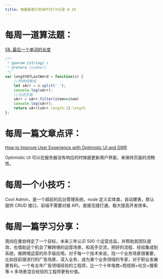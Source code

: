 ```yaml
---
title: 增量极客们的ARTS打卡记录 W 29
---
```


# 每周一道算法题：

[58. 最后一个单词的长度](https://leetcode.cn/problems/length-of-last-word/)

```js
/**
 * @param {string} s
 * @return {number}
 */
var lengthOfLastWord = function(s) {
    //转换成数组
    let sArr = s.split(' ');
    console.log(sArr);
    //过滤空格
    sArr = sArr.filter(item=>item)
    console.log(sArr);
    return sArr[sArr.length-1].length
};
```

# 每周一篇文章点评：

[How to Improve User Experience with Optimistic UI and SWR](https://www.freecodecamp.org/news/improve-user-experience-with-optimistic-ui-swr/)

Optimistic UI 可以在服务器没有响应的时候就更新用户界面，来保持页面的流畅性。



# 每周一个小技巧：

Cool Admin，是一个超前的后台管理系统，node 定义实体类，自动建表，默认提供 CRUD 接口，前端不需要对接 API，直接无缝打通，极大提高开发效率。


# 每周一篇学习分享：

周四在曼伯特定了一个目标，未来三年认识 500 个运营总监，并帮助其团队提效，也借助这个机会了解跨境的运营场景，和高手交流，把好的流程、经验集成到系统，做跨境运营的杀手级应用。对于每一个技术来说，找一个业务场景很重要，比如目前很流行的广告场景，深入业务，成为某个业务领域的专家，对于职业发展更有利。一个有五年广告领域经验的工程师，比一个十年电商+短视频+社交+搜索等 n 多场景混合经验的工程师更有价值。
